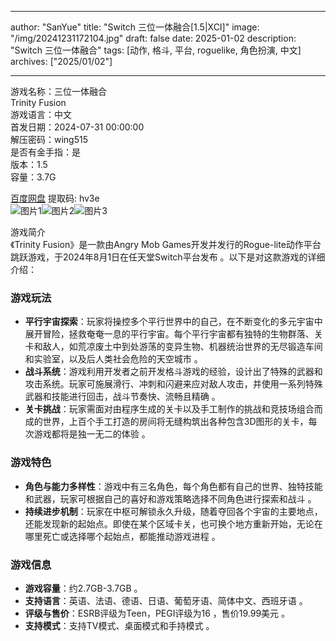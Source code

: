 
---
author: "SanYue"
title: "Switch 三位一体融合[1.5|XCI]"
image: "/img/20241231172104.jpg"
draft: false
date: 2025-01-02
description: "Switch 三位一体融合"
tags: [动作, 格斗, 平台, roguelike, 角色扮演, 中文]
archives: ["2025/01/02"]

---

游戏名称：三位一体融合   
Trinity Fusion    
游戏语言：中文  
首发日期：2024-07-31 00:00:00  
解压密码：wing515  
是否有金手指：是  
版本：1.5   
容量：3.7G

[百度网盘](https://pan.baidu.com/s/1XfXzTV_S_zIbGs5ujfSwgQ) 提取码: hv3e  
![图片1](/img/1a0ef8.jpg)![图片2](/img/ec5d35.jpg)![图片3](/img/c3c822.jpg)  

游戏简介  
《Trinity Fusion》是一款由Angry Mob Games开发并发行的Rogue-lite动作平台跳跃游戏，于2024年8月1日在任天堂Switch平台发布 。以下是对这款游戏的详细介绍：

### 游戏玩法
- **平行宇宙探索**：玩家将操控多个平行世界中的自己，在不断变化的多元宇宙中展开冒险，拯救奄奄一息的平行宇宙。每个平行宇宙都有独特的生物群落、关卡和敌人，如荒凉废土中到处游荡的变异生物、机器统治世界的无尽锻造车间和实验室，以及后人类社会危险的天空城市 。
- **战斗系统**：游戏利用开发者之前开发格斗游戏的经验，设计出了特殊的武器和攻击系统。玩家可施展滑行、冲刺和闪避来应对敌人攻击，并使用一系列特殊武器和技能进行回击，战斗节奏快、流畅且精确 。
- **关卡挑战**：玩家需面对由程序生成的关卡以及手工制作的挑战和竞技场组合而成的世界，上百个手工打造的房间将无缝构筑出各种包含3D图形的关卡，每次游戏都将是独一无二的体验 。

### 游戏特色
- **角色与能力多样性**：游戏中有三名角色，每个角色都有自己的世界、独特技能和武器，玩家可根据自己的喜好和游戏策略选择不同角色进行探索和战斗 。
- **持续进步机制**：玩家在中枢可解锁永久升级，随着夺回各个宇宙的主要地点，还能发现新的起始点。即使在某个区域卡关，也可换个地方重新开始，无论在哪里死亡或选择哪个起始点，都能推动游戏进程 。

### 游戏信息
- **游戏容量**：约2.7GB-3.7GB 。
- **支持语言**：英语、法语、德语、日语、葡萄牙语、简体中文、西班牙语 。
- **评级与售价**：ESRB评级为Teen，PEGI评级为16 ，售价19.99美元 。
- **支持模式**：支持TV模式、桌面模式和手持模式 。

